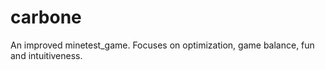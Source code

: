 carbone
=======

An improved minetest_game. Focuses on optimization, game balance, fun and intuitiveness.
